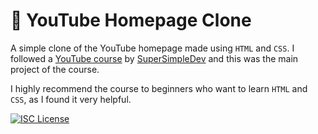 # 🎥 YouTube Homepage Clone

A simple clone of the YouTube homepage made using `HTML` and `CSS`. I followed a [YouTube course](https://www.youtube.com/watch?v=G3e-cpL7ofc) by [SuperSimpleDev](https://www.youtube.com/@SuperSimpleDev) and this was the main project of the course.

I highly recommend the course to beginners who want to learn `HTML` and `CSS`, as I found it very helpful.

[![ISC License](https://img.shields.io/badge/License-ISC-green.svg)](https://choosealicense.com/licenses/isc/)
